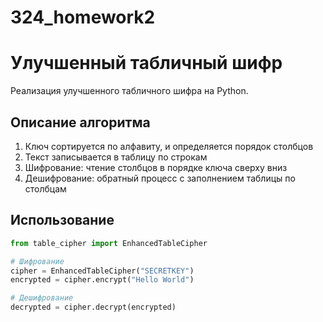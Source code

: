 # 324_homework2
# Улучшенный табличный шифр

Реализация улучшенного табличного шифра на Python.

## Описание алгоритма

1. Ключ сортируется по алфавиту, и определяется порядок столбцов
2. Текст записывается в таблицу по строкам
3. Шифрование: чтение столбцов в порядке ключа сверху вниз
4. Дешифрование: обратный процесс с заполнением таблицы по столбцам

## Использование

```python
from table_cipher import EnhancedTableCipher

# Шифрование
cipher = EnhancedTableCipher("SECRETKEY")
encrypted = cipher.encrypt("Hello World")

# Дешифрование
decrypted = cipher.decrypt(encrypted)